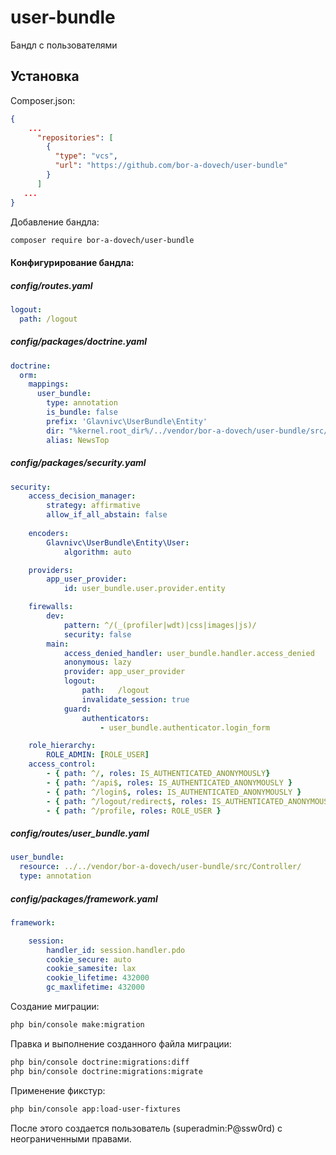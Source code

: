 # user-bundle
Бандл с пользователями

## Установка

Composer.json:
```json
{
    ...
      "repositories": [
        {
          "type": "vcs",
          "url": "https://github.com/bor-a-dovech/user-bundle"
        }
      ]
   ...
}
```
Добавление бандла:
```bash
composer require bor-a-dovech/user-bundle
```

#### Конфигурирование бандла:

##### config/routes.yaml

```yaml
logout:
  path: /logout
```

##### config/packages/doctrine.yaml
    
```yaml
doctrine:
  orm:
    mappings:
      user_bundle:
        type: annotation
        is_bundle: false
        prefix: 'Glavnivc\UserBundle\Entity'
        dir: "%kernel.root_dir%/../vendor/bor-a-dovech/user-bundle/src/Entity"
        alias: NewsTop
```

##### config/packages/security.yaml

```yaml
security:
    access_decision_manager:
        strategy: affirmative
        allow_if_all_abstain: false
        
    encoders:
        Glavnivc\UserBundle\Entity\User:
            algorithm: auto

    providers:
        app_user_provider:
            id: user_bundle.user.provider.entity

    firewalls:
        dev:
            pattern: ^/(_(profiler|wdt)|css|images|js)/
            security: false
        main:
            access_denied_handler: user_bundle.handler.access_denied
            anonymous: lazy
            provider: app_user_provider
            logout:
                path:   /logout
                invalidate_session: true
            guard:
                authenticators:
                    - user_bundle.authenticator.login_form

    role_hierarchy:
        ROLE_ADMIN: [ROLE_USER]
    access_control:
        - { path: ^/, roles: IS_AUTHENTICATED_ANONYMOUSLY}
        - { path: ^/api$, roles: IS_AUTHENTICATED_ANONYMOUSLY }
        - { path: ^/login$, roles: IS_AUTHENTICATED_ANONYMOUSLY }
        - { path: ^/logout/redirect$, roles: IS_AUTHENTICATED_ANONYMOUSLY }
        - { path: ^/profile, roles: ROLE_USER }
```

##### config/routes/user_bundle.yaml
```yaml
user_bundle:
  resource: ../../vendor/bor-a-dovech/user-bundle/src/Controller/
  type: annotation
```

##### config/packages/framework.yaml
```yaml
framework:

    session:
        handler_id: session.handler.pdo
        cookie_secure: auto
        cookie_samesite: lax
        cookie_lifetime: 432000
        gc_maxlifetime: 432000
```


Создание миграции:
```bash
php bin/console make:migration
```
Правка и выполнение созданного файла миграции:
 ```bash
php bin/console doctrine:migrations:diff
php bin/console doctrine:migrations:migrate
 ```

Применение фикстур:
 ```bash
php bin/console app:load-user-fixtures
 ```

После этого создается пользователь (superadmin:P@ssw0rd) с неограниченными правами. 
